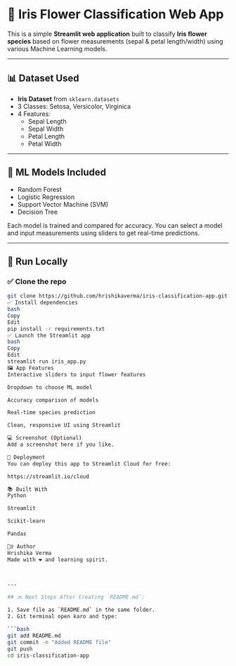 # 🌸 Iris Flower Classification Web App

This is a simple **Streamlit web application** built to classify **Iris flower species** based on flower measurements (sepal & petal length/width) using various Machine Learning models.

---

## 📊 Dataset Used
- **Iris Dataset** from `sklearn.datasets`
- 3 Classes: Setosa, Versicolor, Virginica
- 4 Features:  
  - Sepal Length  
  - Sepal Width  
  - Petal Length  
  - Petal Width

---

## 🧠 ML Models Included
- Random Forest
- Logistic Regression
- Support Vector Machine (SVM)
- Decision Tree

Each model is trained and compared for accuracy. You can select a model and input measurements using sliders to get real-time predictions.

---

## 🚀 Run Locally

### ✅ Clone the repo
```bash
git clone https://github.com/hrishikaverma/iris-classification-app.git
✅ Install dependencies
bash
Copy
Edit
pip install -r requirements.txt
✅ Launch the Streamlit app
bash
Copy
Edit
streamlit run iris_app.py
🖼️ App Features
Interactive sliders to input flower features

Dropdown to choose ML model

Accuracy comparison of models

Real-time species prediction

Clean, responsive UI using Streamlit

💻 Screenshot (Optional)
Add a screenshot here if you like.

📌 Deployment
You can deploy this app to Streamlit Cloud for free:

https://streamlit.io/cloud

📚 Built With
Python

Streamlit

Scikit-learn

Pandas

🙋‍♀️ Author
Hrishika Verma
Made with ❤️ and learning spirit.



---

## 🔜 Next Steps After Creating `README.md`:

1. Save file as `README.md` in the same folder.
2. Git terminal open karo and type:

```bash
git add README.md
git commit -m "Added README file"
git push
cd iris-classification-app
